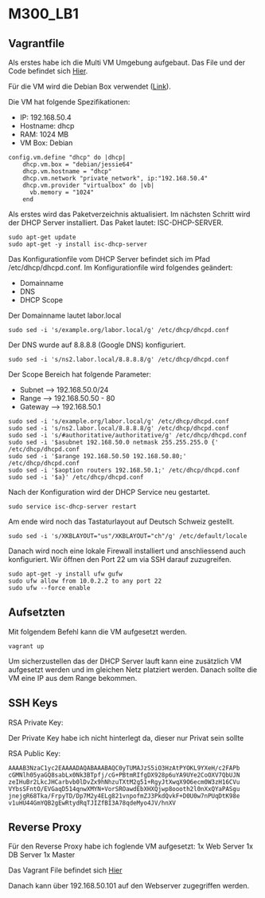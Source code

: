 # M300_LB1

Vagrantfile
-------------
Als erstes habe ich die Multi VM Umgebung aufgebaut. Das File und der Code befindet sich <a href="https://github.com/mc-b/devops/tree/master/vagrant/mmdb">Hier</a>.

Für die VM wird die Debian Box verwendet (<a href="https://app.vagrantup.com/debian/boxes/jessie64">Link</a>). 

Die VM hat folgende Spezifikationen:
* IP: 192.168.50.4
* Hostname: dhcp
* RAM: 1024 MB
* VM Box: Debian

```
config.vm.define "dhcp" do |dhcp|
    dhcp.vm.box = "debian/jessie64"
    dhcp.vm.hostname = "dhcp"
    dhcp.vm.network "private_network", ip:"192.168.50.4" 
	dhcp.vm.provider "virtualbox" do |vb|
	  vb.memory = "1024"  
	end     
```

Als erstes wird das Paketverzeichnis aktualisiert. Im nächsten Schritt wird der DHCP Server installiert. Das Paket lautet: ISC-DHCP-SERVER.
```
sudo apt-get update
sudo apt-get -y install isc-dhcp-server
```

Das Konfigurationfile vom DHCP Server befindet sich im Pfad /etc/dhcp/dhcpd.conf. Im Konfigurationfile wird folgendes geändert:
* Domainname
* DNS
* DHCP Scope

Der Domainname lautet labor.local
```
sudo sed -i 's/example.org/labor.local/g' /etc/dhcp/dhcpd.conf
```

Der DNS wurde auf 8.8.8.8 (Google DNS) konfiguriert.
```
sudo sed -i 's/ns2.labor.local/8.8.8.8/g' /etc/dhcp/dhcpd.conf
```
Der Scope Bereich hat folgende Parameter:
* Subnet --> 192.168.50.0/24
* Range --> 192.168.50.50 - 80
* Gateway --> 192.168.50.1

```
sudo sed -i 's/example.org/labor.local/g' /etc/dhcp/dhcpd.conf
sudo sed -i 's/ns2.labor.local/8.8.8.8/g' /etc/dhcp/dhcpd.conf
sudo sed -i 's/#authoritative/authoritative/g' /etc/dhcp/dhcpd.conf
sudo sed -i '$asubnet 192.168.50.0 netmask 255.255.255.0 {' /etc/dhcp/dhcpd.conf
sudo sed -i '$arange 192.168.50.50 192.168.50.80;' /etc/dhcp/dhcpd.conf
sudo sed -i '$aoption routers 192.168.50.1;' /etc/dhcp/dhcpd.conf
sudo sed -i '$a}' /etc/dhcp/dhcpd.conf
```
Nach der Konfiguration wird der DHCP Service neu gestartet.
```
sudo service isc-dhcp-server restart
```
Am ende wird noch das Tastaturlayout auf Deutsch Schweiz gestellt.
```
sudo sed -i 's/XKBLAYOUT="us"/XKBLAYOUT="ch"/g' /etc/default/locale
```
Danach wird noch eine lokale Firewall installiert und anschliessend auch konfiguriert. Wir öffnen den Port 22 um via SSH darauf zuzugreifen.
```
sudo apt-get -y install ufw gufw 
sudo ufw allow from 10.0.2.2 to any port 22
sudo ufw --force enable    
```

Aufsetzten
----------
Mit folgendem Befehl kann die VM aufgesetzt werden.
```
vagrant up
```

Um sicherzustellen das der DHCP Server lauft kann eine zusätzlich VM aufgesetzt werden und im gleichen Netz platziert werden. Danach sollte die VM eine IP aus dem Range bekommen.

SSH Keys
---------
RSA Private Key:

Der Private Key habe ich nicht hinterlegt da, dieser nur Privat sein sollte

RSA Public Key:
```
AAAAB3NzaC1yc2EAAAADAQABAAABAQC0yTUMAJzS5iO3HzAtPYOKL9YXeH/c2FAPb
cGMNlh05yaGQ8sabLx0Nk3BTpfj/cG+PBtmRIfgDX928p6uYA9UYe2CoOXV7QbUJN
zeIHuBr2LkcJHCarbvb0lDvZx9hNhzuTXtM2g51+RgyJtXwqX9O6ecm0W3zH16CVu
VYbsSFntO/EVGaqD514qnwXMYN+VorSROawdEbXHXQjwp8oooth2l0nXxQYaPASgu
jnejgR68Tka/FrpyTD/Dp7M2y4ELg821vnpofmZJ3PkdQvkF+D0U0w7nPUqDtK98e
v1uHU44GmYQB2gEwRtydRqTJIZfBI3A78qdeMyo4JV/hnXV
````````

Reverse Proxy
-------------
Für den Reverse Proxy habe ich foglende VM aufgesetzt:
1x Web Server
1x DB Server
1x Master

Das Vagrant File befindet sich <a href="https://github.com/mc-b/devops/tree/master/vagrant/fwrp">Hier</a>

Danach kann über 192.168.50.101 auf den Webserver zugegriffen werden.
